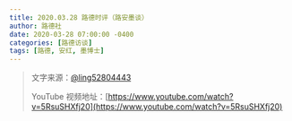 ```yaml
---
title: 2020.03.28 路德时评（路安墨谈）
author: 路德社
date: 2020-03-28 07:00:00 -0400
categories: [路德访谈]
tags: [路德, 安红, 墨博士]
---
```


> 文字来源：[@ling52804443](https://twitter.com/ling52804443)
>
> YouTube 视频地址：[https://www.youtube.com/watch?v=5RsuSHXfj20](https://www.youtube.com/watch?v=5RsuSHXfj20)

